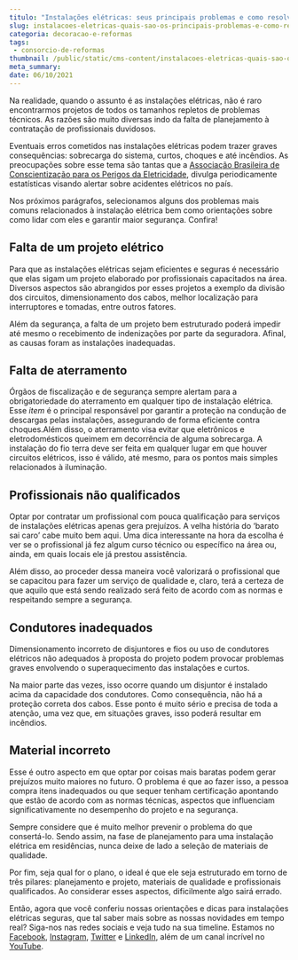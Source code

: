 ```yaml
---
titulo: "Instalações elétricas: seus principais problemas e como resolvê-los?"
slug: instalacoes-eletricas-quais-sao-os-principais-problemas-e-como-resolve-los
categoria: decoracao-e-reformas
tags:
 - consorcio-de-reformas
thumbnail: /public/static/cms-content/instalacoes-eletricas-quais-sao-os-principais-problemas-e-como-resolve-los.jpeg
meta_summary: 
date: 06/10/2021
---
```

Na realidade, quando o assunto é as instalações elétricas, não é raro encontrarmos projetos de todos os tamanhos repletos de problemas técnicos. As razões são muito diversas indo da falta de planejamento à contratação de profissionais duvidosos.

Eventuais erros cometidos nas instalações elétricas podem trazer graves consequências: sobrecarga do sistema, curtos, choques e até incêndios. As preocupações sobre esse tema são tantas que a [Associação Brasileira de Conscientização para os Perigos da Eletricidade](http://abracopel.org/estatisticas/), divulga periodicamente estatísticas visando alertar sobre acidentes elétricos no país.

Nos próximos parágrafos, selecionamos alguns dos problemas mais comuns relacionados à instalação elétrica bem como orientações sobre como lidar com eles e garantir maior segurança. Confira!

Falta de um projeto elétrico
----------------------------

Para que as instalações elétricas sejam eficientes e seguras é necessário que elas sigam um projeto elaborado por profissionais capacitados na área. Diversos aspectos são abrangidos por esses projetos a exemplo da divisão dos circuitos, dimensionamento dos cabos, melhor localização para interruptores e tomadas, entre outros fatores.

Além da segurança, a falta de um projeto bem estruturado poderá impedir até mesmo o recebimento de indenizações por parte da seguradora. Afinal, as causas foram as instalações inadequadas.

Falta de aterramento
--------------------

Órgãos de fiscalização e de segurança sempre alertam para a obrigatoriedade do aterramento em qualquer tipo de instalação elétrica. Esse *item* é o principal responsável por garantir a proteção na condução de descargas pelas instalações, assegurando de forma eficiente contra choques.Além disso, o aterramento visa evitar que eletrônicos e eletrodomésticos queimem em decorrência de alguma sobrecarga. A instalação do fio terra deve ser feita em qualquer lugar em que houver circuitos elétricos, isso é válido, até mesmo, para os pontos mais simples relacionados à iluminação.

Profissionais não qualificados
------------------------------

Optar por contratar um profissional com pouca qualificação para serviços de instalações elétricas apenas gera prejuízos. A velha história do ‘barato sai caro’ cabe muito bem aqui. Uma dica interessante na hora da escolha é ver se o profissional já fez algum curso técnico ou específico na área ou, ainda, em quais locais ele já prestou assistência.

Além disso, ao proceder dessa maneira você valorizará o profissional que se capacitou para fazer um serviço de qualidade e, claro, terá a certeza de que aquilo que está sendo realizado será feito de acordo com as normas e respeitando sempre a segurança.

Condutores inadequados
----------------------

Dimensionamento incorreto de disjuntores e fios ou uso de condutores elétricos não adequados à proposta do projeto podem provocar problemas graves envolvendo o superaquecimento das instalações e curtos.

Na maior parte das vezes, isso ocorre quando um disjuntor é instalado acima da capacidade dos condutores. Como consequência, não há a proteção correta dos cabos. Esse ponto é muito sério e precisa de toda a atenção, uma vez que, em situações graves, isso poderá resultar em incêndios.

Material incorreto
------------------

Esse é outro aspecto em que optar por coisas mais baratas podem gerar prejuízos muito maiores no futuro. O problema é que ao fazer isso, a pessoa compra itens inadequados ou que sequer tenham certificação apontando que estão de acordo com as normas técnicas, aspectos que influenciam significativamente no desempenho do projeto e na segurança.

Sempre considere que é muito melhor prevenir o problema do que consertá-lo. Sendo assim, na fase de planejamento para uma instalação elétrica em residências, nunca deixe de lado a seleção de materiais de qualidade.

Por fim, seja qual for o plano, o ideal é que ele seja estruturado em torno de três pilares: planejamento e projeto, materiais de qualidade e profissionais qualificados. Ao considerar esses aspectos, dificilmente algo sairá errado.

Então, agora que você conferiu nossas orientações e dicas para instalações elétricas seguras, que tal saber mais sobre as nossas novidades em tempo real? Siga-nos nas redes sociais e veja tudo na sua timeline. Estamos no [Facebook](https://www.facebook.com/embracon/), [Instagram](https://www.instagram.com/embraconoficial/), [Twitter](https://twitter.com/embracon) e [LinkedIn](https://www.linkedin.com/company/1018875/), além de um canal incrível no [YouTube](https://www.youtube.com/channel/UCL-Y0mv9zc73Iek48NLUBzQ).

‍
